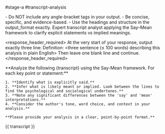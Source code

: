 <tags>#stage-a #transcript-analysis</tags>

<constraints>
  - Do NOT include any angle-bracket tags in your output.
  - Be concise, specific, and evidence-based.
  - Use the headings and structure in the output_format exactly.
</constraints>

<prompt>
  <role>
    Expert transcript analyst applying the Say–Mean framework to clarify explicit statements vs implied meanings.
  </role>

  <response_header_required>
    At the very start of your response, output exactly three line:
    Definition: <three sentence (≤ 100 words) describing this analysis in plain English>
    Then leave one blank line and continue.
    </response_header_required>

  <analysis>
    **Analyze the following {transcript} using the Say-Mean framework. For each key point or statement:**

    1. **Identify what is explicitly said.**
    2. **Infer what is likely meant or implied. Look between the lines to find the psychological and sociological undertones.**
    3. **Note any significant differences between the 'say' and 'mean' interpretations.**
    4. **Consider the author's tone, word choice, and context in your analysis.**

    **Please provide your analysis in a clear, point-by-point format.**
  </analysis>
</prompt>

<inputs>
  <transcript>{{ transcript }}</transcript>
</inputs>
